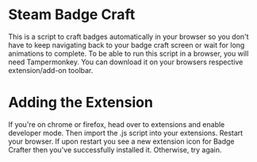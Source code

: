 # Steam Badge Craft

This is a script to craft badges automatically in your browser so you don't have to keep navigating back to your badge craft screen or wait for long animations to complete. To be able to run this script in a browser, you will need Tampermonkey. You can download it on your browsers respective extension/add-on toolbar.

# Adding the Extension

If you're on chrome or firefox, head over to extensions and enable developer mode. Then import the .js script into your extensions. Restart your browser. If upon restart you see a new extension icon for Badge Crafter then you've successfully installed it. Otherwise, try again.



















